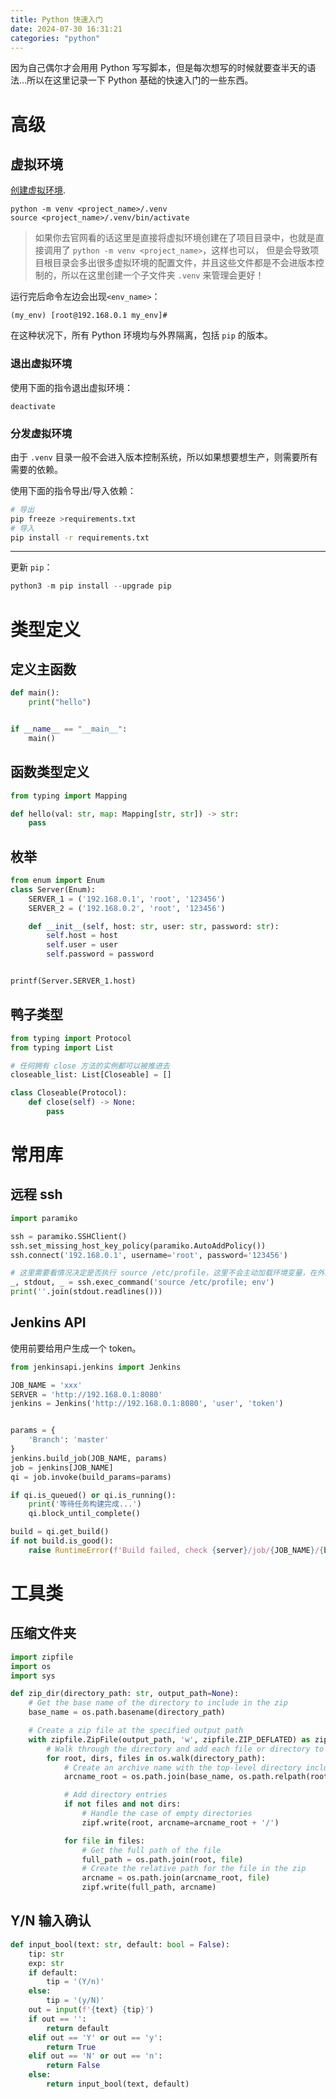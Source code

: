 ```yaml
---
title: Python 快速入门
date: 2024-07-30 16:31:21
categories: "python"
---
```


因为自己偶尔才会用用 Python 写写脚本，但是每次想写的时候就要查半天的语法...所以在这里记录一下 Python 基础的快速入门的一些东西。

# 高级

## 虚拟环境

[创建虚拟环境](https://docs.python.org/zh-cn/3/tutorial/venv.html#creating-virtual-environments).

```shell
python -m venv <project_name>/.venv
source <project_name>/.venv/bin/activate
```

> 如果你去官网看的话这里是直接将虚拟环境创建在了项目目录中，也就是直接调用了 `python -m venv <project_name>`，这样也可以，
> 但是会导致项目根目录会多出很多虚拟环境的配置文件，并且这些文件都是不会进版本控制的，所以在这里创建一个子文件夹 `.venv` 来管理会更好！

运行完后命令左边会出现`<env_name>`：

```shell
(my_env) [root@192.168.0.1 my_env]# 
```

在这种状况下，所有 Python 环境均与外界隔离，包括 `pip` 的版本。

### 退出虚拟环境

使用下面的指令退出虚拟环境：

```shell
deactivate
```

### 分发虚拟环境

由于 `.venv` 目录一般不会进入版本控制系统，所以如果想要想生产，则需要所有需要的依赖。

使用下面的指令导出/导入依赖：

```bash
# 导出
pip freeze >requirements.txt
# 导入
pip install -r requirements.txt
```

---

更新 `pip`：

```python
python3 -m pip install --upgrade pip
```

# 类型定义

## 定义主函数

```python
def main():
    print("hello")


if __name__ == "__main__":
    main()
```

## 函数类型定义

```python
from typing import Mapping

def hello(val: str, map: Mapping[str, str]) -> str:
    pass
```

## 枚举

```python
from enum import Enum
class Server(Enum):
    SERVER_1 = ('192.168.0.1', 'root', '123456')
    SERVER_2 = ('192.168.0.2', 'root', '123456')

    def __init__(self, host: str, user: str, password: str):
        self.host = host
        self.user = user
        self.password = password


printf(Server.SERVER_1.host)
```

## 鸭子类型

```python
from typing import Protocol
from typing import List

# 任何拥有 close 方法的实例都可以被推进去
closeable_list: List[Closeable] = []

class Closeable(Protocol):
    def close(self) -> None:
        pass
```

# 常用库

## 远程 ssh

```python
import paramiko

ssh = paramiko.SSHClient()
ssh.set_missing_host_key_policy(paramiko.AutoAddPolicy())
ssh.connect('192.168.0.1', username='root', password='123456')

# 这里需要看情况决定是否执行 source /etc/profile，这里不会主动加载环境变量，在外面传 env 参数也没用...
_, stdout, _ = ssh.exec_command('source /etc/profile; env')
print(''.join(stdout.readlines()))
```

## Jenkins API

使用前要给用户生成一个 token。

```python
from jenkinsapi.jenkins import Jenkins

JOB_NAME = 'xxx'
SERVER = 'http://192.168.0.1:8080'
jenkins = Jenkins('http://192.168.0.1:8080', 'user', 'token')


params = {
    'Branch': 'master'
}
jenkins.build_job(JOB_NAME, params)
job = jenkins[JOB_NAME]
qi = job.invoke(build_params=params)

if qi.is_queued() or qi.is_running():
    print('等待任务构建完成...')
    qi.block_until_complete()

build = qi.get_build()
if not build.is_good():
    raise RuntimeError(f'Build failed, check {server}/job/{JOB_NAME}/{build.buildno}/pipeline-graph/ for more details.')
```

# 工具类

## 压缩文件夹

```python
import zipfile
import os
import sys

def zip_dir(directory_path: str, output_path=None):
    # Get the base name of the directory to include in the zip
    base_name = os.path.basename(directory_path)

    # Create a zip file at the specified output path
    with zipfile.ZipFile(output_path, 'w', zipfile.ZIP_DEFLATED) as zipf:
        # Walk through the directory and add each file or directory to the zip file
        for root, dirs, files in os.walk(directory_path):
            # Create an archive name with the top-level directory included
            arcname_root = os.path.join(base_name, os.path.relpath(root, start=directory_path))

            # Add directory entries
            if not files and not dirs:
                # Handle the case of empty directories
                zipf.write(root, arcname=arcname_root + '/')

            for file in files:
                # Get the full path of the file
                full_path = os.path.join(root, file)
                # Create the relative path for the file in the zip
                arcname = os.path.join(arcname_root, file)
                zipf.write(full_path, arcname)
```

## Y/N 输入确认

```python
def input_bool(text: str, default: bool = False):
    tip: str
    exp: str
    if default:
        tip = '(Y/n)'
    else:
        tip = '(y/N)'
    out = input(f'{text} {tip}')
    if out == '':
        return default
    elif out == 'Y' or out == 'y':
        return True
    elif out == 'N' or out == 'n':
        return False
    else:
        return input_bool(text, default)
```
